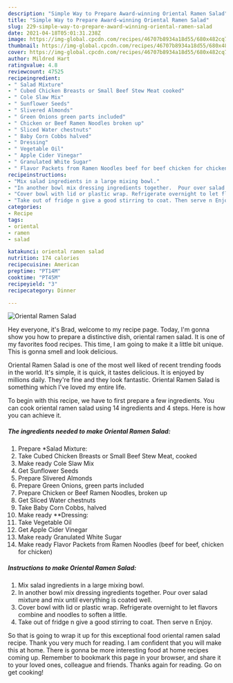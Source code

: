 ```yaml
---
description: "Simple Way to Prepare Award-winning Oriental Ramen Salad"
title: "Simple Way to Prepare Award-winning Oriental Ramen Salad"
slug: 229-simple-way-to-prepare-award-winning-oriental-ramen-salad
date: 2021-04-18T05:01:31.238Z
image: https://img-global.cpcdn.com/recipes/46707b8934a18d55/680x482cq70/oriental-ramen-salad-recipe-main-photo.jpg
thumbnail: https://img-global.cpcdn.com/recipes/46707b8934a18d55/680x482cq70/oriental-ramen-salad-recipe-main-photo.jpg
cover: https://img-global.cpcdn.com/recipes/46707b8934a18d55/680x482cq70/oriental-ramen-salad-recipe-main-photo.jpg
author: Mildred Hart
ratingvalue: 4.8
reviewcount: 47525
recipeingredient:
- " Salad Mixture"
- " Cubed Chicken Breasts or Small Beef Stew Meat cooked"
- " Cole Slaw Mix"
- " Sunflower Seeds"
- " Slivered Almonds"
- " Green Onions green parts included"
- " Chicken or Beef Ramen Noodles broken up"
- " Sliced Water chestnuts"
- " Baby Corn Cobbs halved"
- " Dressing"
- " Vegetable Oil"
- " Apple Cider Vinegar"
- " Granulated White Sugar"
- " Flavor Packets from Ramen Noodles beef for beef chicken for chicken"
recipeinstructions:
- "Mix salad ingredients in a large mixing bowl."
- "In another bowl mix dressing ingredients together.  Pour over salad mixture and mix until everything is coated well."
- "Cover bowl with lid or plastic wrap. Refrigerate overnight to let flavors combine and noodles to soften a little."
- "Take out of fridge n give a good stirring to coat. Then serve n Enjoy."
categories:
- Recipe
tags:
- oriental
- ramen
- salad

katakunci: oriental ramen salad 
nutrition: 174 calories
recipecuisine: American
preptime: "PT14M"
cooktime: "PT45M"
recipeyield: "3"
recipecategory: Dinner

---
```



![Oriental Ramen Salad](https://img-global.cpcdn.com/recipes/46707b8934a18d55/680x482cq70/oriental-ramen-salad-recipe-main-photo.jpg)

Hey everyone, it's Brad, welcome to my recipe page. Today, I'm gonna show you how to prepare a distinctive dish, oriental ramen salad. It is one of my favorites food recipes. This time, I am going to make it a little bit unique. This is gonna smell and look delicious.



Oriental Ramen Salad is one of the most well liked of recent trending foods in the world. It's simple, it is quick, it tastes delicious. It is enjoyed by millions daily. They're fine and they look fantastic. Oriental Ramen Salad is something which I've loved my entire life.


To begin with this recipe, we have to first prepare a few ingredients. You can cook oriental ramen salad using 14 ingredients and 4 steps. Here is how you can achieve it.

<!--inarticleads1-->

##### The ingredients needed to make Oriental Ramen Salad:

1. Prepare  *Salad Mixture:
1. Take  Cubed Chicken Breasts or Small Beef Stew Meat, cooked
1. Make ready  Cole Slaw Mix
1. Get  Sunflower Seeds
1. Prepare  Slivered Almonds
1. Prepare  Green Onions, green parts included
1. Prepare  Chicken or Beef Ramen Noodles, broken up
1. Get  Sliced Water chestnuts
1. Take  Baby Corn Cobbs, halved
1. Make ready  **Dressing:
1. Take  Vegetable Oil
1. Get  Apple Cider Vinegar
1. Make ready  Granulated White Sugar
1. Make ready  Flavor Packets from Ramen Noodles (beef for beef, chicken for chicken)




<!--inarticleads2-->

##### Instructions to make Oriental Ramen Salad:

1. Mix salad ingredients in a large mixing bowl.
1. In another bowl mix dressing ingredients together.  Pour over salad mixture and mix until everything is coated well.
1. Cover bowl with lid or plastic wrap. Refrigerate overnight to let flavors combine and noodles to soften a little.
1. Take out of fridge n give a good stirring to coat. Then serve n Enjoy.




So that is going to wrap it up for this exceptional food oriental ramen salad recipe. Thank you very much for reading. I am confident that you will make this at home. There is gonna be more interesting food at home recipes coming up. Remember to bookmark this page in your browser, and share it to your loved ones, colleague and friends. Thanks again for reading. Go on get cooking!
